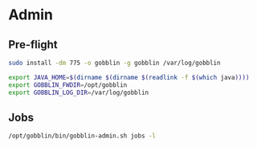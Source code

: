 # Admin

## Pre-flight

```sh
sudo install -dm 775 -o gobblin -g gobblin /var/log/gobblin
```

```sh
export JAVA_HOME=$(dirname $(dirname $(readlink -f $(which java))))
export GOBBLIN_FWDIR=/opt/gobblin
export GOBBLIN_LOG_DIR=/var/log/gobblin
```

## Jobs

```sh
/opt/gobblin/bin/gobblin-admin.sh jobs -l
```
